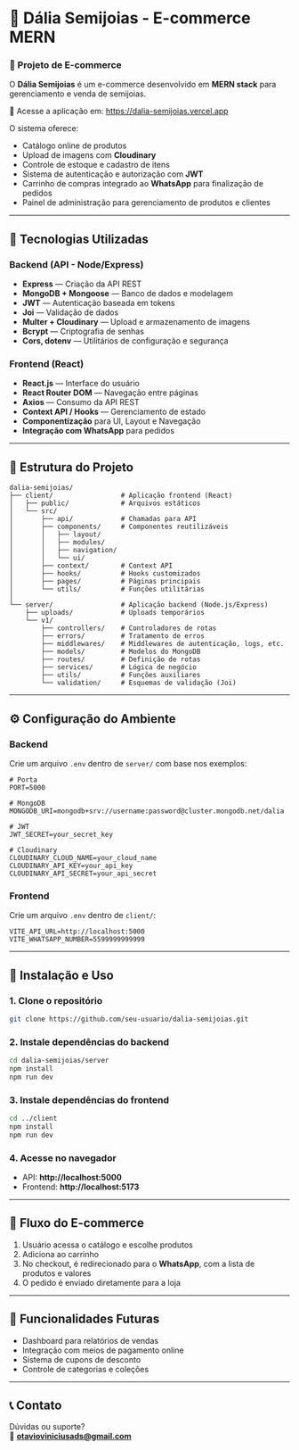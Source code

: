# 🌸 Dália Semijoias - E-commerce MERN  

### 📌 Projeto de E-commerce  

O **Dália Semijoias** é um e-commerce desenvolvido em **MERN stack** para gerenciamento e venda de semijoias.  

🔗 Acesse a aplicação em: https://dalia-semijoias.vercel.app

O sistema oferece:  
- Catálogo online de produtos  
- Upload de imagens com **Cloudinary**  
- Controle de estoque e cadastro de itens  
- Sistema de autenticação e autorização com **JWT**  
- Carrinho de compras integrado ao **WhatsApp** para finalização de pedidos  
- Painel de administração para gerenciamento de produtos e clientes  

---

## 🚀 Tecnologias Utilizadas  

### **Backend (API - Node/Express)**  
- **Express** — Criação da API REST  
- **MongoDB + Mongoose** — Banco de dados e modelagem  
- **JWT** — Autenticação baseada em tokens  
- **Joi** — Validação de dados  
- **Multer + Cloudinary** — Upload e armazenamento de imagens  
- **Bcrypt** — Criptografia de senhas  
- **Cors, dotenv** — Utilitários de configuração e segurança  

### **Frontend (React)**  
- **React.js** — Interface do usuário  
- **React Router DOM** — Navegação entre páginas  
- **Axios** — Consumo da API REST  
- **Context API / Hooks** — Gerenciamento de estado  
- **Componentização** para UI, Layout e Navegação  
- **Integração com WhatsApp** para pedidos  

---

## 📂 Estrutura do Projeto  

```
dalia-semijoias/
├── client/                 # Aplicação frontend (React)
│   ├── public/             # Arquivos estáticos
│   └── src/                
│       ├── api/            # Chamadas para API
│       ├── components/     # Componentes reutilizáveis
│       │   ├── layout/     
│       │   ├── modules/    
│       │   ├── navigation/ 
│       │   └── ui/         
│       ├── context/        # Context API
│       ├── hooks/          # Hooks customizados
│       ├── pages/          # Páginas principais
│       └── utils/          # Funções utilitárias
│
└── server/                 # Aplicação backend (Node.js/Express)
    ├── uploads/            # Uploads temporários
    └── v1/                 
        ├── controllers/    # Controladores de rotas
        ├── errors/         # Tratamento de erros
        ├── middlewares/    # Middlewares de autenticação, logs, etc.
        ├── models/         # Modelos do MongoDB
        ├── routes/         # Definição de rotas
        ├── services/       # Lógica de negócio
        ├── utils/          # Funções auxiliares
        └── validation/     # Esquemas de validação (Joi)
```

---

## ⚙️ Configuração do Ambiente  

### **Backend**  
Crie um arquivo `.env` dentro de `server/` com base nos exemplos:  

```env
# Porta
PORT=5000

# MongoDB
MONGODB_URI=mongodb+srv://username:password@cluster.mongodb.net/dalia

# JWT
JWT_SECRET=your_secret_key

# Cloudinary
CLOUDINARY_CLOUD_NAME=your_cloud_name
CLOUDINARY_API_KEY=your_api_key
CLOUDINARY_API_SECRET=your_api_secret
```

### **Frontend**  
Crie um arquivo `.env` dentro de `client/`:  

```env
VITE_API_URL=http://localhost:5000
VITE_WHATSAPP_NUMBER=5599999999999
```

---

## 📌 Instalação e Uso  

### 1. Clone o repositório  
```bash
git clone https://github.com/seu-usuario/dalia-semijoias.git
```

### 2. Instale dependências do backend  
```bash
cd dalia-semijoias/server
npm install
npm run dev
```

### 3. Instale dependências do frontend  
```bash
cd ../client
npm install
npm run dev
```

### 4. Acesse no navegador  
- API: **http://localhost:5000**  
- Frontend: **http://localhost:5173**  

---

## 🛒 Fluxo do E-commerce  

1. Usuário acessa o catálogo e escolhe produtos  
2. Adiciona ao carrinho  
3. No checkout, é redirecionado para o **WhatsApp**, com a lista de produtos e valores  
4. O pedido é enviado diretamente para a loja  

---

## 📜 Funcionalidades Futuras  

- Dashboard para relatórios de vendas  
- Integração com meios de pagamento online  
- Sistema de cupons de desconto  
- Controle de categorias e coleções  

---

## 📞 Contato  

Dúvidas ou suporte?  
📧 **otavioviniciusads@gmail.com**  
